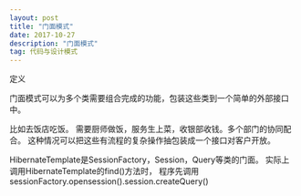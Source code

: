 ```yaml
---
layout: post
title: "门面模式"
date: 2017-10-27
description: "门面模式"
tag: 代码与设计模式
--- 
```


定义

 门面模式可以为多个类需要组合完成的功能，包装这些类到一个简单的外部接口中。
 
 比如去饭店吃饭。 需要厨师做饭，服务生上菜，收银部收钱。多个部门的协同配合。
 这种情况可以把这些有流程的复杂操作抽包装成一个接口对客户开放。
 
 HibernateTemplate是SessionFactory，Session，Query等类的门面。
 实际上调用HibernateTemplate的find()方法时，
 程序先调用sessionFactory.opensession().session.createQuery()
 
 
 
 
